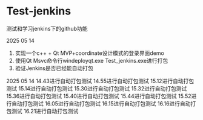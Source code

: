 # Test-jenkins
测试和学习jenkins下的github功能

2025 05 14
1. 实现一个c++ + Qt MVP+coordinate设计模式的登录界面demo
2. 使用Qt Msvc命令行windeployqt.exe Test_jenkins.exe进行打包
3. 验证Jenkins是否已经能自动打包

2025 05 14
14.43进行自动打包测试
14.55进行自动打包测试
15.12进行自动打包测试
15.14进行自动打包测试
15.30进行自动打包测试
15.32进行自动打包测试
15.36进行自动打包测试
15.40进行自动打包测试
15.44进行自动打包测试
15.52进行自动打包测试
16.05进行自动打包测试
16.15进行自动打包测试
16.16进行自动打包测试
16.21进行自动打包测试






